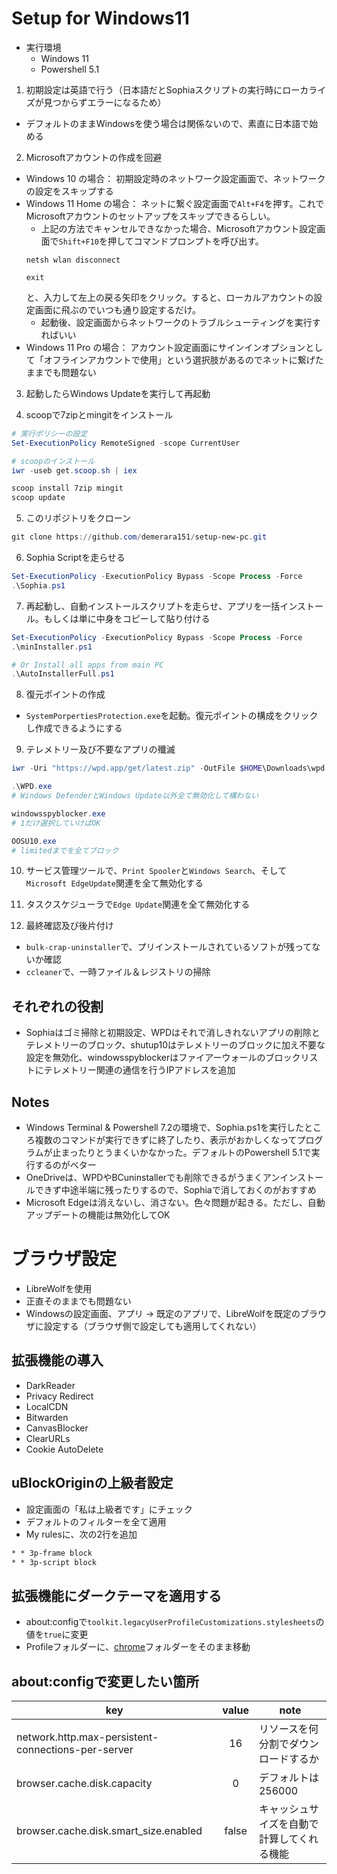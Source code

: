 # Setup for Windows11
* 実行環境
  * Windows 11
  * Powershell 5.1

1. 初期設定は英語で行う（日本語だとSophiaスクリプトの実行時にローカライズが見つからずエラーになるため）
* デフォルトのままWindowsを使う場合は関係ないので、素直に日本語で始める

2. Microsoftアカウントの作成を回避
* Windows 10 の場合： 初期設定時のネットワーク設定画面で、ネットワークの設定をスキップする
* Windows 11 Home の場合： ネットに繋ぐ設定画面で`Alt+F4`を押す。これでMicrosoftアカウントのセットアップをスキップできるらしい。
    * 上記の方法でキャンセルできなかった場合、Microsoftアカウント設定画面で`Shift+F10`を押してコマンドプロンプトを呼び出す。
    ```CMD
    netsh wlan disconnect

    exit
    ```
    と、入力して左上の戻る矢印をクリック。すると、ローカルアカウントの設定画面に飛ぶのでいつも通り設定するだけ。
    * 起動後、設定画面からネットワークのトラブルシューティングを実行すればいい
* Windows 11 Pro の場合： アカウント設定画面にサインインオプションとして「オフラインアカウントで使用」という選択肢があるのでネットに繋げたままでも問題ない

3. 起動したらWindows Updateを実行して再起動

4. scoopで7zipとmingitをインストール
```powershell
# 実行ポリシーの設定
Set-ExecutionPolicy RemoteSigned -scope CurrentUser

# scoopのインストール
iwr -useb get.scoop.sh | iex

scoop install 7zip mingit
scoop update
```

5. このリポジトリをクローン

```powershell
git clone https://github.com/demerara151/setup-new-pc.git
```

6. Sophia Scriptを走らせる
```powershell
Set-ExecutionPolicy -ExecutionPolicy Bypass -Scope Process -Force
.\Sophia.ps1
```

7. 再起動し、自動インストールスクリプトを走らせ、アプリを一括インストール。もしくは単に中身をコピーして貼り付ける
```powershell
Set-ExecutionPolicy -ExecutionPolicy Bypass -Scope Process -Force
.\minInstaller.ps1

# Or Install all apps from main PC
.\AutoInstallerFull.ps1
```

8. 復元ポイントの作成
* `SystemPorpertiesProtection.exe`を起動。復元ポイントの構成をクリックし作成できるようにする

9. テレメトリー及び不要なアプリの殲滅
```powershell
iwr -Uri "https://wpd.app/get/latest.zip" -OutFile $HOME\Downloads\wpd.zip | Set-Location $HOME\Downloads; 7z x wpd.zip

.\WPD.exe
# Windows DefenderとWindows Update以外全て無効化して構わない

windowsspyblocker.exe
# 1だけ選択していけばOK

OOSU10.exe
# limitedまでを全てブロック
```

10. サービス管理ツールで、`Print Spooler`と`Windows Search`、そして`Microsoft EdgeUpdate`関連を全て無効化する

11. タスクスケジューラで`Edge Update`関連を全て無効化する

12. 最終確認及び後片付け
* `bulk-crap-uninstaller`で、プリインストールされているソフトが残ってないか確認
* `ccleaner`で、一時ファイル＆レジストリの掃除

## それぞれの役割
* Sophiaはゴミ掃除と初期設定、WPDはそれで消しきれないアプリの削除とテレメトリーのブロック、shutup10はテレメトリーのブロックに加え不要な設定を無効化、windowsspyblockerはファイアーウォールのブロックリストにテレメトリー関連の通信を行うIPアドレスを追加

## Notes
* Windows Terminal & Powershell 7.2の環境で、Sophia.ps1を実行したところ複数のコマンドが実行できずに終了したり、表示がおかしくなってプログラムが止まったりとうまくいかなかった。デフォルトのPowershell 5.1で実行するのがベター
* OneDriveは、WPDやBCuninstallerでも削除できるがうまくアンインストールできず中途半端に残ったりするので、Sophiaで消しておくのがおすすめ
* Microsoft Edgeは消えないし、消さない。色々問題が起きる。ただし、自動アップデートの機能は無効化してOK

# ブラウザ設定
* LibreWolfを使用
* 正直そのままでも問題ない
* Windowsの設定画面、アプリ -> 既定のアプリで、LibreWolfを既定のブラウザに設定する（ブラウザ側で設定しても適用してくれない）

## 拡張機能の導入
* DarkReader
* Privacy Redirect
* LocalCDN
* Bitwarden
* CanvasBlocker
* ClearURLs
* Cookie AutoDelete

## uBlockOriginの上級者設定
* 設定画面の「私は上級者です」にチェック
* デフォルトのフィルターを全て適用
* My rulesに、次の2行を追加
```txt
* * 3p-frame block
* * 3p-script block
```

## 拡張機能にダークテーマを適用する
* about:configで`toolkit.legacyUserProfileCustomizations.stylesheets`の値を`true`に変更
* Profileフォルダーに、[chrome](./chrome)フォルダーをそのまま移動

## about:configで変更したい箇所

| key                                                | value | note                                 |
| -------------------------------------------------- | :---: | ------------------------------------ |
| network.http.max-persistent-connections-per-server |  16   | リソースを何分割でダウンロードするか |
| browser.cache.disk.capacity           | 0     | デフォルトは256000                                     |
| browser.cache.disk.smart_size.enabled | false | キャッシュサイズを自動で計算してくれる機能             |
